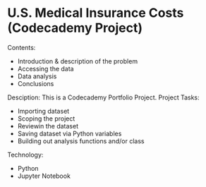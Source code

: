 # U.S. Medical Insurance Costs (Codecademy Project)

Contents:
- Introduction & description of the problem
- Accessing the data
- Data analysis
- Conclusions

Desciption:
This is a Codecademy Portfolio Project. 
Project Tasks:
- Importing dataset
- Scoping the project
- Reviewin the dataset
- Saving dataset via Python variables
- Building out analysis functions and/or class

Technology:
- Python
- Jupyter Notebook
